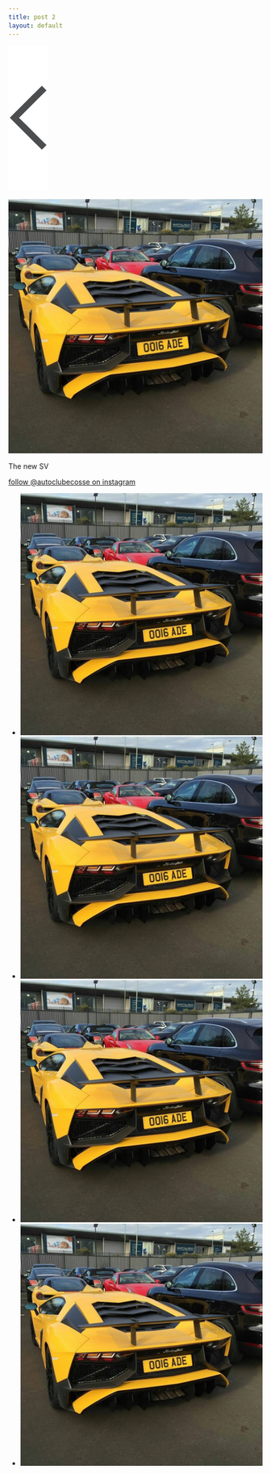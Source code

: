 ```yaml
---
title: post 2
layout: default
---
```

[![button](https://github.com/autoclubecosse/autoclubecosse.github.io/blob/master/_assets/back.png?raw=true)](https://autoclubecosse.github.io/2016/02/22/post-001.html)










![post-2](https://github.com/autoclubecosse/autoclubecosse.github.io/blob/master/_assets/post-2.jpg?raw=true)

The new SV

[follow @autoclubecosse on instagram](https://www.instagram.com/autoclubecosse/?hl=en)




<ul>
  <li><img src="post-2.jpg"></li>
  <li><img src="post-2.jpg"></li>
  <li><img src="post-2.jpg"></li>
  <li><img src="post-2.jpg"></li>
</ul>
